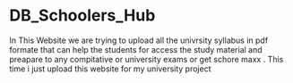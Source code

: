 # DB_Schoolers_Hub
In This Website we are trying to upload all the univrsity syllabus in pdf formate that can help the students for access the study material and preapare to any compitative or university exams or get schore maxx . This time i just upload this website for my university project

